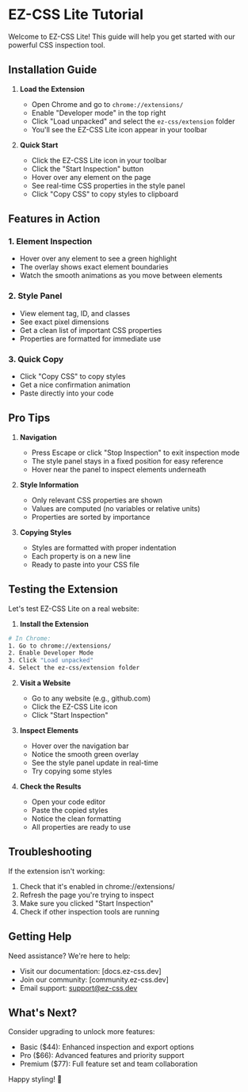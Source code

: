 # EZ-CSS Lite Tutorial

Welcome to EZ-CSS Lite! This guide will help you get started with our powerful CSS inspection tool.

## Installation Guide

1. **Load the Extension**
   - Open Chrome and go to `chrome://extensions/`
   - Enable "Developer mode" in the top right
   - Click "Load unpacked" and select the `ez-css/extension` folder
   - You'll see the EZ-CSS Lite icon appear in your toolbar

2. **Quick Start**
   - Click the EZ-CSS Lite icon in your toolbar
   - Click the "Start Inspection" button
   - Hover over any element on the page
   - See real-time CSS properties in the style panel
   - Click "Copy CSS" to copy styles to clipboard

## Features in Action

### 1. Element Inspection
- Hover over any element to see a green highlight
- The overlay shows exact element boundaries
- Watch the smooth animations as you move between elements

### 2. Style Panel
- View element tag, ID, and classes
- See exact pixel dimensions
- Get a clean list of important CSS properties
- Properties are formatted for immediate use

### 3. Quick Copy
- Click "Copy CSS" to copy styles
- Get a nice confirmation animation
- Paste directly into your code

## Pro Tips

1. **Navigation**
   - Press Escape or click "Stop Inspection" to exit inspection mode
   - The style panel stays in a fixed position for easy reference
   - Hover near the panel to inspect elements underneath

2. **Style Information**
   - Only relevant CSS properties are shown
   - Values are computed (no variables or relative units)
   - Properties are sorted by importance

3. **Copying Styles**
   - Styles are formatted with proper indentation
   - Each property is on a new line
   - Ready to paste into your CSS file

## Testing the Extension

Let's test EZ-CSS Lite on a real website:

1. **Install the Extension**
```bash
# In Chrome:
1. Go to chrome://extensions/
2. Enable Developer Mode
3. Click "Load unpacked"
4. Select the ez-css/extension folder
```

2. **Visit a Website**
   - Go to any website (e.g., github.com)
   - Click the EZ-CSS Lite icon
   - Click "Start Inspection"

3. **Inspect Elements**
   - Hover over the navigation bar
   - Notice the smooth green overlay
   - See the style panel update in real-time
   - Try copying some styles

4. **Check the Results**
   - Open your code editor
   - Paste the copied styles
   - Notice the clean formatting
   - All properties are ready to use

## Troubleshooting

If the extension isn't working:
1. Check that it's enabled in chrome://extensions/
2. Refresh the page you're trying to inspect
3. Make sure you clicked "Start Inspection"
4. Check if other inspection tools are running

## Getting Help

Need assistance? We're here to help:
- Visit our documentation: [docs.ez-css.dev]
- Join our community: [community.ez-css.dev]
- Email support: support@ez-css.dev

## What's Next?

Consider upgrading to unlock more features:
- Basic ($44): Enhanced inspection and export options
- Pro ($66): Advanced features and priority support
- Premium ($77): Full feature set and team collaboration

Happy styling! 🎨
